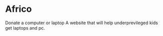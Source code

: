 # Africo
Donate a computer or laptop
A website that will help underprevileged kids get laptops and pc.

